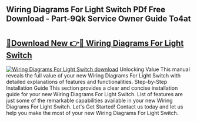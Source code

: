 ## Wiring Diagrams For Light Switch PDf Free Download - Part-9Qk Service Owner Guide To4at

# <h2><a href="http://dfk96rt.blite.top/?on=Wiring+Diagrams+For+Light+Switch">🔗Download New 👉🔴 Wiring Diagrams For Light Switch</a></h2>

[![Wiring Diagrams For Light Switch download](https://i.imgur.com/lujVjoI.png)](http://dfk96rt.blite.top/?on=Wiring+Diagrams+For+Light+Switch)
Unlocking Value This manual reveals the full value of your new Wiring Diagrams For Light Switch with detailed explanations of features and functionalities. Step-by-Step Installation Guide This section provides a clear and concise installation guide for your new Wiring Diagrams For Light Switch. List of features are just some of the remarkable capabilities available in your new Wiring Diagrams For Light Switch. Let's Get Started! Contact us today and let us help you make the most of your new Wiring Diagrams For Light Switch.
